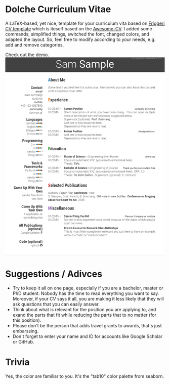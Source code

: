 # Dolche Curriculum Vitae
A LaTeX-based, yet nice, template for your curriculum vita based on [Friggeri CV template](https://www.overleaf.com/latex/templates/friggeri-cv-template/hmnchbfmjgqh) which is iteself based on the [Awesome-CV](https://github.com/posquit0/Awesome-CV).
I added some commands, simplified things, switched the font, changed colors, and adapted the layout.
So, feel free to modify according to your needs, e.g. add and remove categories.

Check out the demo.
![demo CV](./demo.png)

# Suggestions / Adivces
- Try to keep it all on one page, especially if you are a bachelor, master or PhD student. Nobody has the time to read everything you want to say. Moreover, if your CV says it all, you are making it less likely that they will ask questions that you can easily answer. 
- Think about what is relevant for the position you are applying to, and exand the parts that fit while reducing the parts that to no matter (for this position).
- Please don't be the person that adds travel grants to awards, that's just embarssing.
- Don't forget to enter your name and ID for accounts like Google Scholar or GitHub.

# Trivia
Yes, the color are familiar to you. It's the "tab10" color palette from seaborn.
